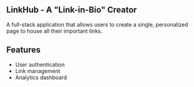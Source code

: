 ## LinkHub - A "Link-in-Bio" Creator

A full-stack application that allows users to create a single, personalized page to house all their important links.

## Features

- User authentication
- Link management
- Analytics dashboard